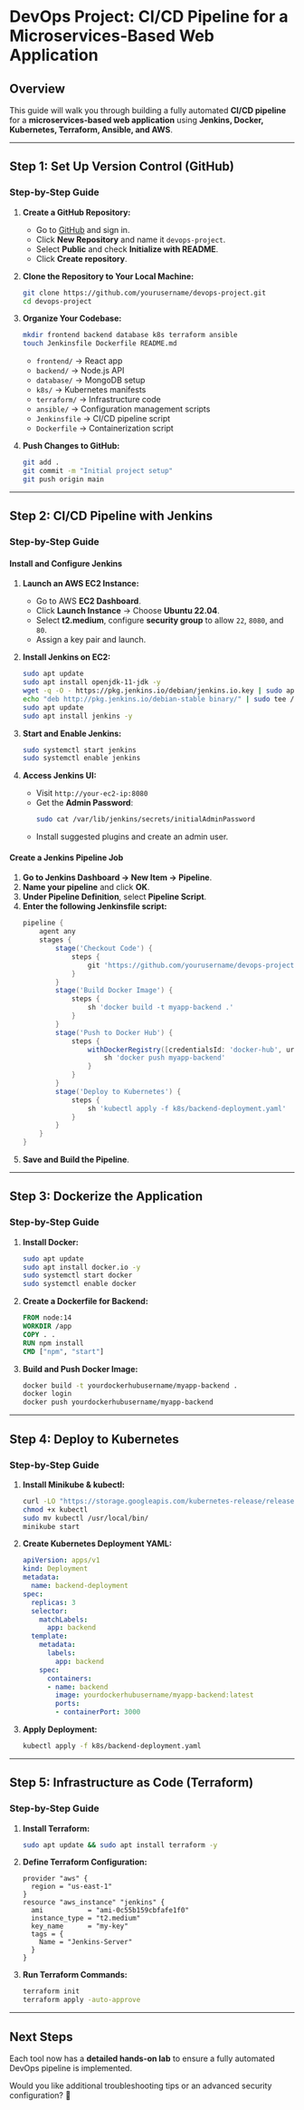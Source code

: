 # **DevOps Project: CI/CD Pipeline for a Microservices-Based Web Application**

## **Overview**
This guide will walk you through building a fully automated **CI/CD pipeline** for a **microservices-based web application** using **Jenkins, Docker, Kubernetes, Terraform, Ansible, and AWS**.

---

## **Step 1: Set Up Version Control (GitHub)**
### **Step-by-Step Guide**
1. **Create a GitHub Repository:**
   - Go to [GitHub](https://github.com) and sign in.
   - Click **New Repository** and name it `devops-project`.
   - Select **Public** and check **Initialize with README**.
   - Click **Create repository**.

2. **Clone the Repository to Your Local Machine:**
   ```bash
   git clone https://github.com/yourusername/devops-project.git
   cd devops-project
   ```

3. **Organize Your Codebase:**
   ```bash
   mkdir frontend backend database k8s terraform ansible
   touch Jenkinsfile Dockerfile README.md
   ```
   - `frontend/` → React app
   - `backend/` → Node.js API
   - `database/` → MongoDB setup
   - `k8s/` → Kubernetes manifests
   - `terraform/` → Infrastructure code
   - `ansible/` → Configuration management scripts
   - `Jenkinsfile` → CI/CD pipeline script
   - `Dockerfile` → Containerization script

4. **Push Changes to GitHub:**
   ```bash
   git add .
   git commit -m "Initial project setup"
   git push origin main
   ```

---

## **Step 2: CI/CD Pipeline with Jenkins**
### **Step-by-Step Guide**
#### **Install and Configure Jenkins**
1. **Launch an AWS EC2 Instance:**
   - Go to AWS **EC2 Dashboard**.
   - Click **Launch Instance** → Choose **Ubuntu 22.04**.
   - Select **t2.medium**, configure **security group** to allow `22`, `8080`, and `80`.
   - Assign a key pair and launch.

2. **Install Jenkins on EC2:**
   ```bash
   sudo apt update
   sudo apt install openjdk-11-jdk -y
   wget -q -O - https://pkg.jenkins.io/debian/jenkins.io.key | sudo apt-key add -
   echo "deb http://pkg.jenkins.io/debian-stable binary/" | sudo tee /etc/apt/sources.list.d/jenkins.list
   sudo apt update
   sudo apt install jenkins -y
   ```

3. **Start and Enable Jenkins:**
   ```bash
   sudo systemctl start jenkins
   sudo systemctl enable jenkins
   ```

4. **Access Jenkins UI:**
   - Visit `http://your-ec2-ip:8080`
   - Get the **Admin Password**:
     ```bash
     sudo cat /var/lib/jenkins/secrets/initialAdminPassword
     ```
   - Install suggested plugins and create an admin user.

#### **Create a Jenkins Pipeline Job**
1. **Go to Jenkins Dashboard → New Item → Pipeline**.
2. **Name your pipeline** and click **OK**.
3. **Under Pipeline Definition**, select **Pipeline Script**.
4. **Enter the following Jenkinsfile script:**
   ```groovy
   pipeline {
       agent any
       stages {
           stage('Checkout Code') {
               steps {
                   git 'https://github.com/yourusername/devops-project.git'
               }
           }
           stage('Build Docker Image') {
               steps {
                   sh 'docker build -t myapp-backend .'
               }
           }
           stage('Push to Docker Hub') {
               steps {
                   withDockerRegistry([credentialsId: 'docker-hub', url: '']) {
                       sh 'docker push myapp-backend'
                   }
               }
           }
           stage('Deploy to Kubernetes') {
               steps {
                   sh 'kubectl apply -f k8s/backend-deployment.yaml'
               }
           }
       }
   }
   ```
5. **Save and Build the Pipeline**.

---

## **Step 3: Dockerize the Application**
### **Step-by-Step Guide**
1. **Install Docker:**
   ```bash
   sudo apt update
   sudo apt install docker.io -y
   sudo systemctl start docker
   sudo systemctl enable docker
   ```

2. **Create a Dockerfile for Backend:**
   ```dockerfile
   FROM node:14
   WORKDIR /app
   COPY . .
   RUN npm install
   CMD ["npm", "start"]
   ```

3. **Build and Push Docker Image:**
   ```bash
   docker build -t yourdockerhubusername/myapp-backend .
   docker login
   docker push yourdockerhubusername/myapp-backend
   ```

---

## **Step 4: Deploy to Kubernetes**
### **Step-by-Step Guide**
1. **Install Minikube & kubectl:**
   ```bash
   curl -LO "https://storage.googleapis.com/kubernetes-release/release/$(curl -s https://storage.googleapis.com/kubernetes-release/release/stable.txt)/bin/linux/amd64/kubectl"
   chmod +x kubectl
   sudo mv kubectl /usr/local/bin/
   minikube start
   ```

2. **Create Kubernetes Deployment YAML:**
   ```yaml
   apiVersion: apps/v1
   kind: Deployment
   metadata:
     name: backend-deployment
   spec:
     replicas: 3
     selector:
       matchLabels:
         app: backend
     template:
       metadata:
         labels:
           app: backend
       spec:
         containers:
         - name: backend
           image: yourdockerhubusername/myapp-backend:latest
           ports:
           - containerPort: 3000
   ```

3. **Apply Deployment:**
   ```bash
   kubectl apply -f k8s/backend-deployment.yaml
   ```

---

## **Step 5: Infrastructure as Code (Terraform)**
### **Step-by-Step Guide**
1. **Install Terraform:**
   ```bash
   sudo apt update && sudo apt install terraform -y
   ```
2. **Define Terraform Configuration:**
   ```hcl
   provider "aws" {
     region = "us-east-1"
   }
   resource "aws_instance" "jenkins" {
     ami           = "ami-0c55b159cbfafe1f0"
     instance_type = "t2.medium"
     key_name      = "my-key"
     tags = {
       Name = "Jenkins-Server"
     }
   }
   ```
3. **Run Terraform Commands:**
   ```bash
   terraform init
   terraform apply -auto-approve
   ```

---

## **Next Steps**
Each tool now has a **detailed hands-on lab** to ensure a fully automated DevOps pipeline is implemented.

Would you like additional troubleshooting tips or an advanced security configuration? 🚀

